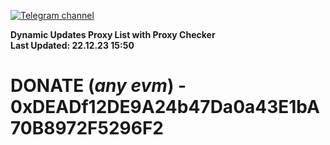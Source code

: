 [![Telegram channel](https://img.shields.io/endpoint?url=https://runkit.io/damiankrawczyk/telegram-badge/branches/master?url=https://t.me/n4z4v0d)](https://t.me/n4z4v0d) 

**Dynamic Updates Proxy List with Proxy Checker**  
**Last Updated: 22.12.23 15:50**

# DONATE (_any evm_) - 0xDEADf12DE9A24b47Da0a43E1bA70B8972F5296F2
